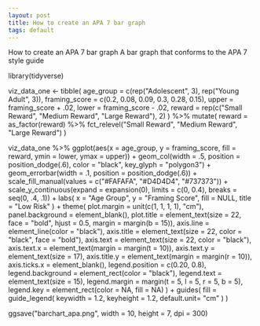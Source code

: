 ```yaml
---
layout: post
title: How to create an APA 7 bar graph
tags: default
---
```


How to create an APA 7 bar graph
A bar graph that conforms to the APA 7 style guide

library(tidyverse)

viz_data_one <- tibble(
  age_group = c(rep("Adolescent", 3), rep("Young Adult", 3)),
  framing_score = c(0.2, 0.08, 0.09, 0.3, 0.28, 0.15),
  upper = framing_score + .02,
  lower = framing_score - .02,
  reward = rep(c("Small Reward", "Medium Reward", "Large Reward"), 2)
) %>% 
  mutate(
    reward = as_factor(reward) %>% fct_relevel("Small Reward",
                                               "Medium Reward",
                                               "Large Reward")
  )

viz_data_one %>% 
  ggplot(aes(x = age_group,
             y = framing_score,
             fill = reward,
             ymin = lower,
             ymax = upper)) +
  geom_col(width = .5, position = position_dodge(.6),
           color = "black", key_glyph = "polygon3") +
  geom_errorbar(width = .1, position = position_dodge(.6)) +
  scale_fill_manual(values = c("#FAFAFA", "#D4D4D4", "#737373")) +
  scale_y_continuous(expand = expansion(0),
                     limits = c(0, 0.4),
                     breaks = seq(0, .4, .1)) +
  labs(
    x = "Age Group",
    y = "Framing Score",
    fill = NULL,
    title = "Low Risk"
  ) +
  theme(
    plot.margin = unit(c(1, 1, 1, 1), "cm"),
    panel.background = element_blank(),
    plot.title = element_text(size = 22, face = "bold",
                              hjust = 0.5,
                              margin = margin(b = 15)),
    axis.line = element_line(color = "black"),
    axis.title = element_text(size = 22, color = "black",
                              face = "bold"),
    axis.text = element_text(size = 22, color = "black"),
    axis.text.x = element_text(margin = margin(t = 10)),
    axis.text.y = element_text(size = 17),
    axis.title.y = element_text(margin = margin(r = 10)),
    axis.ticks.x = element_blank(),
    legend.position = c(0.20, 0.8),
    legend.background = element_rect(color = "black"),
    legend.text = element_text(size = 15),
    legend.margin = margin(t = 5, l = 5, r = 5, b = 5),
    legend.key = element_rect(color = NA, fill = NA)
  ) +
  guides(
    fill = guide_legend(
      keywidth = 1.2,
      keyheight = 1.2,
      default.unit= "cm"
    )
  )


ggsave("barchart_apa.png", width = 10, height = 7, dpi = 300)
